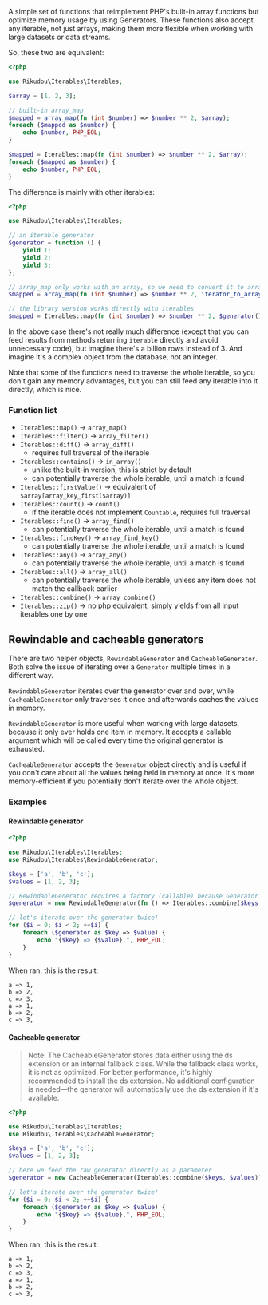 A simple set of functions that reimplement PHP's built-in array functions but optimize memory usage by using Generators.
These functions also accept any iterable, not just arrays, making them more flexible when working with large datasets 
or data streams.

So, these two are equivalent:

```php
<?php

use Rikudou\Iterables\Iterables;

$array = [1, 2, 3];

// built-in array_map
$mapped = array_map(fn (int $number) => $number ** 2, $array);
foreach ($mapped as $number) {
    echo $number, PHP_EOL;
}

$mapped = Iterables::map(fn (int $number) => $number ** 2, $array);
foreach ($mapped as $number) {
    echo $number, PHP_EOL;
}
```

The difference is mainly with other iterables:

```php
<?php

use Rikudou\Iterables\Iterables;

// an iterable generator
$generator = function () {
    yield 1;
    yield 2;
    yield 3;
};

// array_map only works with an array, so we need to convert it to array first
$mapped = array_map(fn (int $number) => $number ** 2, iterator_to_array($generator()));

// the library version works directly with iterables
$mapped = Iterables::map(fn (int $number) => $number ** 2, $generator());
```

In the above case there's not really much difference 
(except that you can feed results from methods returning `iterable` directly and avoid unnecessary code),
but imagine there's a billion rows instead of 3. And imagine it's a complex object from the database, not an integer.

Note that some of the functions need to traverse the whole iterable, so you don't gain any memory advantages, but
you can still feed any iterable into it directly, which is nice.

### Function list

- `Iterables::map()` -> `array_map()`
- `Iterables::filter()` -> `array_filter()`
- `Iterables::diff()` -> `array_diff()`
  - requires full traversal of the iterable
- `Iterables::contains()` -> `in_array()` 
  - unlike the built-in version, this is strict by default
  - can potentially traverse the whole iterable, until a match is found
- `Iterables::firstValue()` -> equivalent of `$array[array_key_first($array)]`
- `Iterables::count()` -> `count()`
  - if the iterable does not implement `Countable`, requires full traversal
- `Iterables::find()` -> `array_find()`
  - can potentially traverse the whole iterable, until a match is found
- `Iterables::findKey()` -> `array_find_key()`
  - can potentially traverse the whole iterable, until a match is found
- `Iterables::any()` -> `array_any()`
  - can potentially traverse the whole iterable, until a match is found
- `Iterables::all()` -> `array_all()`
  - can potentially traverse the whole iterable, unless any item does not match the callback earlier
- `Iterables::combine()` -> `array_combine()`
- `Iterables::zip()` -> no php equivalent, simply yields from all input iterables one by one

## Rewindable and cacheable generators

There are two helper objects, `RewindableGenerator` and `CacheableGenerator`. Both solve the issue of iterating over
a `Generator` multiple times in a different way.

`RewindableGenerator` iterates over the generator over and over, while `CacheableGenerator` only traverses it once
and afterwards caches the values in memory.

`RewindableGenerator` is more useful when working with large datasets, because it only ever holds one item in memory.
It accepts a callable argument which will be called every time the original generator is exhausted.

`CacheableGenerator` accepts the `Generator` object directly and is useful if you don't care about all the values being
held in memory at once. It's more memory-efficient if you potentially don't iterate over the whole object.

### Examples

#### Rewindable generator

```php
<?php

use Rikudou\Iterables\Iterables;
use Rikudou\Iterables\RewindableGenerator;

$keys = ['a', 'b', 'c'];
$values = [1, 2, 3];

// RewindableGenerator requires a factory (callable) because Generator instances themselves cannot be rewound.
$generator = new RewindableGenerator(fn () => Iterables::combine($keys, $values));

// let's iterate over the generator twice!
for ($i = 0; $i < 2; ++$i) {
    foreach ($generator as $key => $value) {
        echo "{$key} => {$value},", PHP_EOL;
    }
}
```

When ran, this is the result:

```
a => 1,
b => 2,
c => 3,
a => 1,
b => 2,
c => 3,
```

#### Cacheable generator

> Note: The CacheableGenerator stores data either using the ds extension or an internal fallback class. 
> While the fallback class works, it is not as optimized. For better performance, 
> it's highly recommended to install the ds extension. 
> No additional configuration is needed—the generator will automatically use the ds extension if it's available.

```php
<?php

use Rikudou\Iterables\Iterables;
use Rikudou\Iterables\CacheableGenerator;

$keys = ['a', 'b', 'c'];
$values = [1, 2, 3];

// here we feed the raw generator directly as a parameter
$generator = new CacheableGenerator(Iterables::combine($keys, $values));

// let's iterate over the generator twice!
for ($i = 0; $i < 2; ++$i) {
    foreach ($generator as $key => $value) {
        echo "{$key} => {$value},", PHP_EOL;
    }
}
```

When ran, this is the result:

```
a => 1,
b => 2,
c => 3,
a => 1,
b => 2,
c => 3,
```
